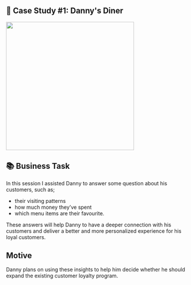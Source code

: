 ## 🍜 Case Study #1: Danny's Diner
<img src="https://8weeksqlchallenge.com/images/case-study-designs/1.png" width="350" height="350">

## 📚 Business Task
In this session I assisted Danny to answer some question about his customers, such as;
* their visiting patterns
* how much money they’ve spent
* which menu items are their favourite. 

These answers will help Danny to have a deeper connection with his customers and deliver a better and more personalized experience for his loyal customers.

## Motive 
Danny plans on using these insights to help him decide whether he should expand the existing customer loyalty program.
